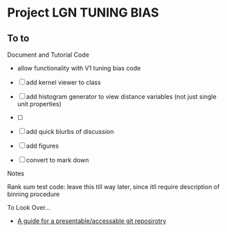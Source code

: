 # Project LGN TUNING BIAS 

## To to

Document and Tutorial Code

- allow functionality with V1 tuning bias code 

- [ ] add kernel viewer to class 
- [ ] add histogram generator to view distance variables (not just single unit properties)
- [ ] 
- [ ] add quick blurbs of discussion
- [ ] add figures
- [ ] convert to mark down



Notes 

Rank sum test code: leave this till way later, since itll require description of binning procedure

To Look Over...

- [A guide for a presentable/accessable git reposirotry](https://www.dataquest.io/blog/how-to-share-data-science-portfolio/)





